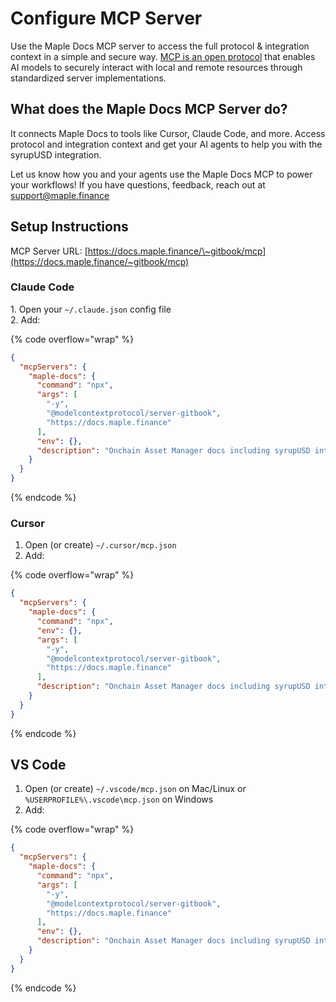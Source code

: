 # Configure MCP Server

Use the Maple Docs MCP server to access the full protocol & integration context in a simple and secure way. [MCP is an open protocol](https://modelcontextprotocol.io/specification/2025-03-26) that enables AI models to securely interact with local and remote resources through standardized server implementations.

## What does the Maple Docs MCP Server do?

It connects Maple Docs to tools like Cursor, Claude Code, and more. Access protocol and integration context and get your AI agents to help you with the syrupUSD integration.

Let us know how you and your agents use the Maple Docs MCP to power your workflows! If you have questions, feedback, reach out at [support@maple.finance](mailto:support@maple.finance)

## Setup Instructions

MCP Server URL: [https://docs.maple.finance/\~gitbook/mcp](https://docs.maple.finance/~gitbook/mcp)

### **Claude Code**

1\. Open your `~/.claude.json` config file\
2\. Add:

{% code overflow="wrap" %}
```json
{
  "mcpServers": {
    "maple-docs": {
      "command": "npx",
      "args": [
        "-y",
        "@modelcontextprotocol/server-gitbook",
        "https://docs.maple.finance"
      ],
      "env": {},
      "description": "Onchain Asset Manager docs including syrupUSD integration and API references"
    }
  }
}
```
{% endcode %}

### **Cursor**

1. Open (or create) `~/.cursor/mcp.json`
2. Add:

{% code overflow="wrap" %}
```json
{
  "mcpServers": {
    "maple-docs": {
      "command": "npx",
      "env": {},
      "args": [
        "-y",
        "@modelcontextprotocol/server-gitbook",
        "https://docs.maple.finance"
      ],
      "description": "Onchain Asset Manager docs including syrupUSD integration and API references"
    }
  }
}
```
{% endcode %}

## VS Code

1. Open (or create) `~/.vscode/mcp.json` on Mac/Linux or `%USERPROFILE%\.vscode\mcp.json` on Windows
2. Add:

{% code overflow="wrap" %}
```json
{
  "mcpServers": {
    "maple-docs": {
      "command": "npx",
      "args": [
        "-y",
        "@modelcontextprotocol/server-gitbook",
        "https://docs.maple.finance"
      ],
      "env": {},
      "description": "Onchain Asset Manager docs including syrupUSD integration and API references"
    }
  }
}
```
{% endcode %}
